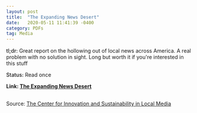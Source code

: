 ```yaml
---
layout: post
title:  "The Expanding News Desert"
date:   2020-05-11 11:41:39 -0400
category: PDFs
tag: Media
---
```

<div style="margin-top:15px;"></div>

<span style="font-weight:500;">tl;dr:</span> Great report on the hollowing out of local news across America. A real problem with no solution in sight. Long but worth it if you're interested in this stuff

<span style="font-weight:500;">Status:</span> Read once

**Link: [The Expanding News Desert](/assets/pdfs/News_Desert.pdf)**
<div style="margin-bottom:30px;"></div>

<div style="margin-bottom:30px;"></div>
<p class="pdf-source">Source: <a href="https://www.cislm.org/" target="_blank">The Center for Innovation and Sustainability in Local Media</a></p>